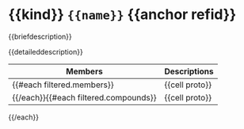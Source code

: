 # {{kind}} `{{name}}` {{anchor refid}}

{{briefdescription}}

{{detaileddescription}}

| Members | Descriptions |
|---|---|
{{#each filtered.members}}| {{cell proto}} | {{cell summary}} |
{{/each}}{{#each filtered.compounds}}| {{cell proto}} | {{cell summary}} |
{{/each}}


